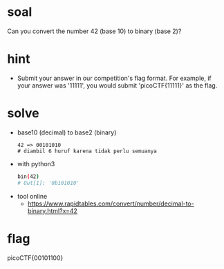 # soal
Can you convert the number 42 (base 10) to binary (base 2)?

# hint
- Submit your answer in our competition's flag format. For example, if your answer was '11111', you would submit 'picoCTF{11111}' as the flag.

# solve
- base10 (decimal) to base2 (binary)
  ```
  42 => 00101010
  # diambil 6 huruf karena tidak perlu semuanya
  ```
- with python3
  ```bash
  bin(42)
  # Out[1]: '0b101010'
  ```
- tool online
  - https://www.rapidtables.com/convert/number/decimal-to-binary.html?x=42

# flag
picoCTF{00101100}